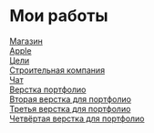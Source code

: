 # Мои работы
[Магазин](https://Atamazow.github.io/Magazin)<br>
[ Apple](https://Atamazow.github.io/apple)<br>
[Цели](https://Atamazow.github.io/goals)<br>
[Строительная  компания](https://Atamazow.github.io/constructioncompany)<br>
[Чат](https://Atamazow.github.io/chat)<br>
[Верстка портфолио](https://Atamazow.github.io/portfolio-atam)<br>
[Вторая верстка для портфолио](https://Atamazow.github.io/verstka-at)<br>
[Третья верстка для портфолио](https://Atamazow.github.io/verstka-port2)<br>
[Четвёртая верстка для портфолио](https://Atamazow.github.io/design)
  

